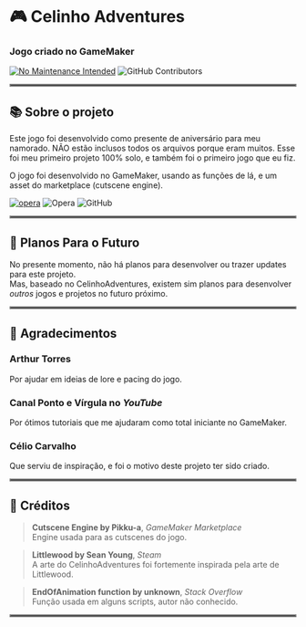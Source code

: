 # 🎮 Celinho Adventures
### Jogo criado no GameMaker
[![No Maintenance Intended](http://unmaintained.tech/badge.svg)](http://unmaintained.tech/) <img alt="GitHub Contributors" src="https://img.shields.io/github/contributors/bpsoraggi/PUC-Minas" />
<hr style="border:2px solid gray">

## 📚 Sobre o projeto
Este jogo foi desenvolvido como presente de aniversário para meu namorado. NÃO estão inclusos todos os arquivos porque eram muitos. Esse foi meu primeiro projeto 100% solo, e também foi o primeiro jogo que eu fiz.<br>

O jogo foi desenvolvido no GameMaker, usando as funções de lá, e um asset do marketplace (cutscene engine).

 
<a href='https://github.com/shivamkapasia0' target="_blank"><img alt='opera' src='https://img.shields.io/badge/gamemaker-100000?style=for-the-badge&logo=opera&logoColor=white&labelColor=0081A5&color=0081A5'/></a> ![Opera](https://img.shields.io/badge/Opera-FF1B2D?style=for-the-badge&logo=Opera&logoColor=white) ![GitHub](https://img.shields.io/badge/github-%23121011.svg?style=for-the-badge&logo=github&logoColor=white)
<hr style="border:2px solid gray">

## 🔮 Planos Para o Futuro
No presente momento, não há planos para desenvolver ou trazer updates para este projeto.<br>
Mas, baseado no CelinhoAdventures, existem sim planos para desenvolver *outros* jogos e projetos no futuro próximo.
<hr style="border:2px solid gray">

## 🤝 Agradecimentos
### Arthur Torres
Por ajudar em ideias de lore e pacing do jogo.

### Canal **Ponto e Vírgula** no *YouTube*
Por ótimos tutoriais que me ajudaram como total iniciante no GameMaker.

### Célio Carvalho
Que serviu de inspiração, e foi o motivo deste projeto ter sido criado.
<hr style="border:2px solid gray">

## 📝 Créditos
>**Cutscene Engine by Pikku-a**, *GameMaker Marketplace*<br>
Engine usada para as cutscenes do jogo.

>**Littlewood by Sean Young**, *Steam*<br>
A arte do CelinhoAdventures foi fortemente inspirada pela arte de Littlewood.

>**EndOfAnimation function by unknown**, *Stack Overflow*<br>
Função usada em alguns scripts, autor não conhecido.
<hr style="border:2px solid gray">
